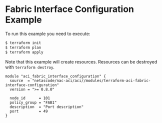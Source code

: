 <!-- BEGIN_TF_DOCS -->
# Fabric Interface Configuration Example

To run this example you need to execute:

```bash
$ terraform init
$ terraform plan
$ terraform apply
```

Note that this example will create resources. Resources can be destroyed with `terraform destroy`.

```hcl
module "aci_fabric_interface_configuration" {
  source  = "netascode/nac-aci/aci//modules/terraform-aci-fabric-interface-configuration"
  version = ">= 0.8.0"

  node_id      = 101
  policy_group = "FAB1"
  description  = "Port description"
  port         = 49
}
```
<!-- END_TF_DOCS -->